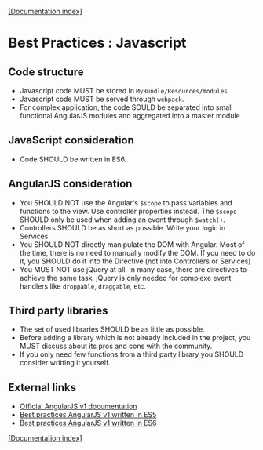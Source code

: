 [[Documentation index]][1]

Best Practices : Javascript
=================

Code structure
---------------
* Javascript code MUST be stored in `MyBundle/Resources/modules`.
* Javascript code MUST be served through `webpack`.
* For complex application, the code SOULD be separated into small functional AngularJS modules and aggregated into a master module


JavaScript consideration
---------------
* Code SHOULD be written in ES6.


AngularJS consideration
---------------
* You SHOULD NOT use the Angular's `$scope` to pass variables and functions to the view. Use controller properties instead. The `$scope` SHOULD only be used when adding an event through `$watch()`.
* Controllers SHOULD be as short as possible. Write your logic in Services. 
* You SHOULD NOT directly manipulate the DOM with Angular. Most of the time, there is no need to manually modify the DOM. If you need to do it, you SHOULD do it into the Directive (not into Controllers or Services)
* You MUST NOT use jQuery at all. In many case, there are directives to achieve the same task. jQuery is only needed for complexe event handlers like `droppable`, `draggable`, etc.


Third party libraries
---------------
* The set of used libraries SHOULD be as little as possible.
* Before adding a library which is not already included in the project, you MUST discuss about its pros and cons with the community.
* If you only need few functions from a third party library you SHOULD consider writting it yourself. 


External links
---------------

* [Official AngularJS v1 documentation][2]
* [Best practices AngularJS v1 written in ES5][3]
* [Best practices AngularJS v1 written in ES6][4]

[[Documentation index]][1]

[1]:  ../index.md
[2]:  https://angularjs.org/
[3]:  https://github.com/johnpapa/angular-styleguide
[4]:  https://github.com/rwwagner90/angular-styleguide-es6
